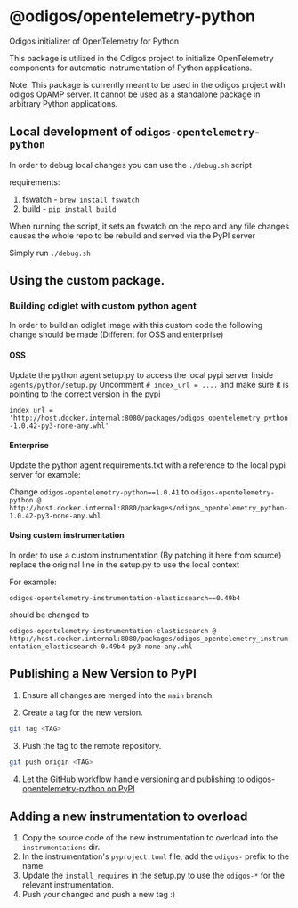# @odigos/opentelemetry-python

Odigos initializer of OpenTelemetry for Python

This package is utilized in the Odigos project to initialize OpenTelemetry components for automatic instrumentation of Python applications.

Note: This package is currently meant to be used in the odigos project with odigos OpAMP server. It cannot be used as a standalone package in arbitrary Python applications.


## Local development of `odigos-opentelemetry-python`
In order to debug local changes you can use the `./debug.sh` script

requirements:

1. fswatch - `brew install fswatch`
2. build - `pip install build`

When running the script, it sets an fswatch on the repo and any file changes causes the whole repo to be rebuild and served via the PyPI server

Simply run `./debug.sh`

## Using the custom package.

### Building odiglet with custom python agent
In order to build an odiglet image with this custom code the following change should be made (Different for OSS and enterprise)
#### OSS
Update the python agent setup.py to access the local pypi server
Inside `agents/python/setup.py` Uncomment `# index_url = ....` and make sure it is pointing to the correct version in the pypi

```index_url = 'http://host.docker.internal:8080/packages/odigos_opentelemetry_python-1.0.42-py3-none-any.whl'```

#### Enterprise
Update the python agent requirements.txt with a reference to the local pypi server for example:

Change `odigos-opentelemetry-python==1.0.41` to `odigos-opentelemetry-python @ http://host.docker.internal:8080/packages/odigos_opentelemetry_python-1.0.42-py3-none-any.whl`

#### Using custom instrumentation
In order to use a custom instrumentation (By patching it here from source) replace the original line in the setup.py to use the local context

For example:

```odigos-opentelemetry-instrumentation-elasticsearch==0.49b4```

should be changed to

```odigos-opentelemetry-instrumentation-elasticsearch @ http://host.docker.internal:8080/packages/odigos_opentelemetry_instrumentation_elasticsearch-0.49b4-py3-none-any.whl```

## Publishing a New Version to PyPI
1. Ensure all changes are merged into the `main` branch.

2. Create a tag for the new version.
```bash
git tag <TAG>
```
3. Push the tag to the remote repository.
```bash
git push origin <TAG>
```
4. Let the [GitHub workflow](https://github.com/odigos-io/odigos-opentelemetry-python/blob/main/.github/workflows/publish.yaml) handle versioning and publishing to [odigos-opentelemetry-python on PyPI](https://pypi.org/project/odigos-opentelemetry-python/).


## Adding a new instrumentation to overload
1. Copy the source code of the new instrumentation to overload into the `instrumentations` dir.
2. In the instrumentation's `pyproject.toml` file, add the `odigos-` prefix to the name.
3. Update the `install_requires` in the setup.py to use the `odigos-*` for the relevant instrumentation.
4. Push your changed and push a new tag :)
